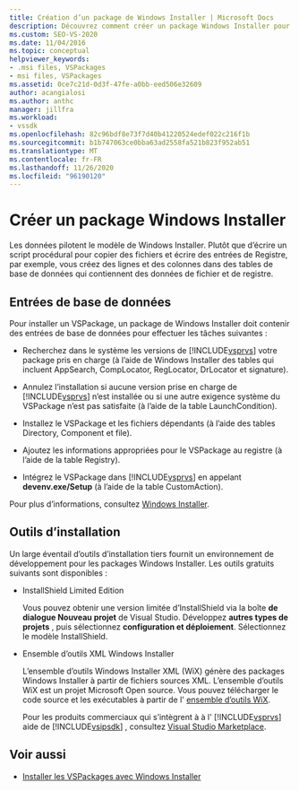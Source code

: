 ```yaml
---
title: Création d’un package de Windows Installer | Microsoft Docs
description: Découvrez comment créer un package Windows Installer pour Visual Studio qui se compose de tables de base de données contenant des données de fichier et de registre.
ms.custom: SEO-VS-2020
ms.date: 11/04/2016
ms.topic: conceptual
helpviewer_keywords:
- .msi files, VSPackages
- msi files, VSPackages
ms.assetid: 0ce7c21d-0d3f-47fe-a0bb-eed506e32609
author: acangialosi
ms.author: anthc
manager: jillfra
ms.workload:
- vssdk
ms.openlocfilehash: 82c96bdf8e73f7d40b41220524edef022c216f1b
ms.sourcegitcommit: b1b747063ce0bba63ad2558fa521b823f952ab51
ms.translationtype: MT
ms.contentlocale: fr-FR
ms.lasthandoff: 11/26/2020
ms.locfileid: "96190120"
---
```

# <a name="author-a-windows-installer-package"></a>Créer un package Windows Installer
Les données pilotent le modèle de Windows Installer. Plutôt que d’écrire un script procédural pour copier des fichiers et écrire des entrées de Registre, par exemple, vous créez des lignes et des colonnes dans des tables de base de données qui contiennent des données de fichier et de registre.

## <a name="database-entries"></a>Entrées de base de données
Pour installer un VSPackage, un package de Windows Installer doit contenir des entrées de base de données pour effectuer les tâches suivantes :

- Recherchez dans le système les versions de [!INCLUDE[vsprvs](../../code-quality/includes/vsprvs_md.md)] votre package pris en charge (à l’aide de Windows Installer des tables qui incluent AppSearch, CompLocator, RegLocator, DrLocator et signature).

- Annulez l’installation si aucune version prise en charge de [!INCLUDE[vsprvs](../../code-quality/includes/vsprvs_md.md)] n’est installée ou si une autre exigence système du VSPackage n’est pas satisfaite (à l’aide de la table LaunchCondition).

- Installez le VSPackage et les fichiers dépendants (à l’aide des tables Directory, Component et file).

- Ajoutez les informations appropriées pour le VSPackage au registre (à l’aide de la table Registry).

- Intégrez le VSPackage dans [!INCLUDE[vsprvs](../../code-quality/includes/vsprvs_md.md)] en appelant **devenv.exe/Setup** (à l’aide de la table CustomAction).

Pour plus d’informations, consultez [Windows Installer](/windows/desktop/Msi/windows-installer-portal).

## <a name="setup-tools"></a>Outils d’installation
Un large éventail d’outils d’installation tiers fournit un environnement de développement pour les packages Windows Installer. Les outils gratuits suivants sont disponibles :

- InstallShield Limited Edition

   Vous pouvez obtenir une version limitée d’InstallShield via la boîte **de dialogue Nouveau projet** de Visual Studio. Développez **autres types de projets** , puis sélectionnez **configuration et déploiement**. Sélectionnez le modèle InstallShield.

- Ensemble d’outils XML Windows Installer

   L’ensemble d’outils Windows Installer XML (WiX) génère des packages Windows Installer à partir de fichiers sources XML. L’ensemble d’outils WiX est un projet Microsoft Open source. Vous pouvez télécharger le code source et les exécutables à partir de l' [ensemble d’outils WiX](https://sourceforge.net/projects/wix/).

   Pour les produits commerciaux qui s’intègrent à à l' [!INCLUDE[vsprvs](../../code-quality/includes/vsprvs_md.md)] aide de [!INCLUDE[vsipsdk](../../extensibility/includes/vsipsdk_md.md)] , consultez [Visual Studio Marketplace](https://marketplace.visualstudio.com/).

## <a name="see-also"></a>Voir aussi
- [Installer les VSPackages avec Windows Installer](../../extensibility/internals/installing-vspackages-with-windows-installer.md)
